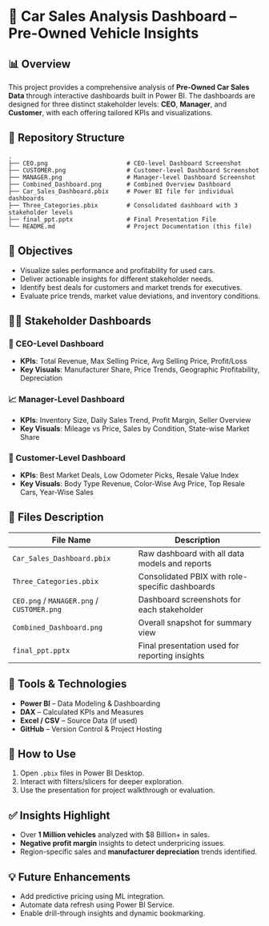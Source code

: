 # 🚗 Car Sales Analysis Dashboard – Pre-Owned Vehicle Insights

## 📊 Overview
This project provides a comprehensive analysis of **Pre-Owned Car Sales Data** through interactive dashboards built in Power BI. The dashboards are designed for three distinct stakeholder levels: **CEO**, **Manager**, and **Customer**, with each offering tailored KPIs and visualizations.

## 📁 Repository Structure
```
.
├── CEO.png                      # CEO-level Dashboard Screenshot
├── CUSTOMER.png                 # Customer-level Dashboard Screenshot
├── MANAGER.png                  # Manager-level Dashboard Screenshot
├── Combined_Dashboard.png       # Combined Overview Dashboard
├── Car_Sales_Dashboard.pbix     # Power BI file for individual dashboards
├── Three_Categories.pbix        # Consolidated dashboard with 3 stakeholder levels
├── final_ppt.pptx               # Final Presentation File
└── README.md                    # Project Documentation (this file)
```

## 🎯 Objectives
- Visualize sales performance and profitability for used cars.
- Deliver actionable insights for different stakeholder needs.
- Identify best deals for customers and market trends for executives.
- Evaluate price trends, market value deviations, and inventory conditions.

## 🧑‍💼 Stakeholder Dashboards

### 🧠 CEO-Level Dashboard
- **KPIs**: Total Revenue, Max Selling Price, Avg Selling Price, Profit/Loss
- **Key Visuals**: Manufacturer Share, Price Trends, Geographic Profitability, Depreciation

### 📈 Manager-Level Dashboard
- **KPIs**: Inventory Size, Daily Sales Trend, Profit Margin, Seller Overview
- **Key Visuals**: Mileage vs Price, Sales by Condition, State-wise Market Share

### 👤 Customer-Level Dashboard
- **KPIs**: Best Market Deals, Low Odometer Picks, Resale Value Index
- **Key Visuals**: Body Type Revenue, Color-Wise Avg Price, Top Resale Cars, Year-Wise Sales

## 📂 Files Description

| File Name                | Description |
|--------------------------|-------------|
| `Car_Sales_Dashboard.pbix` | Raw dashboard with all data models and reports |
| `Three_Categories.pbix`     | Consolidated PBIX with role-specific dashboards |
| `CEO.png` / `MANAGER.png` / `CUSTOMER.png` | Dashboard screenshots for each stakeholder |
| `Combined_Dashboard.png` | Overall snapshot for summary view |
| `final_ppt.pptx`         | Final presentation used for reporting insights |

## 📌 Tools & Technologies
- **Power BI** – Data Modeling & Dashboarding
- **DAX** – Calculated KPIs and Measures
- **Excel / CSV** – Source Data (if used)
- **GitHub** – Version Control & Project Hosting

## 📢 How to Use
1. Open `.pbix` files in Power BI Desktop.
2. Interact with filters/slicers for deeper exploration.
3. Use the presentation for project walkthrough or evaluation.

## ✅ Insights Highlight
- Over **1 Million vehicles** analyzed with $8 Billion+ in sales.
- **Negative profit margin** insights to detect underpricing issues.
- Region-specific sales and **manufacturer depreciation** trends identified.

## 💡 Future Enhancements
- Add predictive pricing using ML integration.
- Automate data refresh using Power BI Service.
- Enable drill-through insights and dynamic bookmarking.
